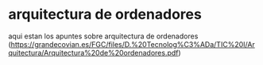 # arquitectura de ordenadores

aqui estan los apuntes sobre arquitectura de ordenadores
(https://grandecovian.es/FGC/files/D.%20Tecnolog%C3%ADa/TIC%20I/Arquitectura/Arquitectura%20de%20ordenadores.pdf)

